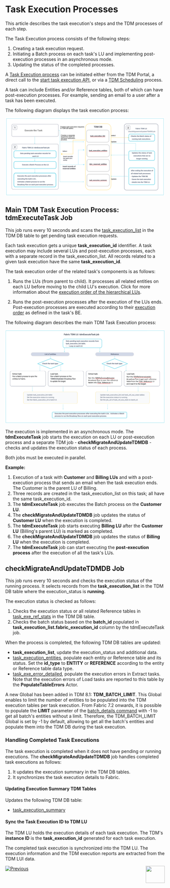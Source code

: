# Task Execution Processes

This article describes the task execution's steps and the TDM processes of each step.

The Task Execution process consists of the following steps:

1. Creating a task execution request.
2. Initiating a Batch process on each task's LU and implementing post-execution processes in an asynchronous mode.
3. Updating the status of the completed processes.

A [Task Execution process](/articles/TDM/tdm_gui/26_task_execution.md) can be initiated either from the TDM Portal, a direct call to the [start task execution API](/articles/TDM/tdm_gui/TDM_Task_Execution_Flows_APIs/04_execute_task_API.md), or via a [TDM Scheduling](/articles/TDM/tdm_gui/22_task_execution_timing_tab.md) process.  

A task can include Entities and/or Reference tables, both of which can have post-execution processes. For example, sending an email to a user after a task has been executed.

The following diagram displays the task execution process:

![task execution process](images/tdm_task_execution_processes.png)



## Main TDM Task Execution Process: tdmExecuteTask Job

This job runs every 10 seconds and scans the [task_execution_list](02_tdm_database.md#task_execution_list) in the TDM DB table to get pending task execution requests.

Each task execution gets a unique **task_execution_id** identifier. A task execution may include several LUs and post-execution processes, each with a separate record in the task_execution_list. All records related to a given task execution have the same **task_execution_id**. 

The task execution order of the related task's components is as follows:

1. Runs the LUs (from parent to child). It processes all related entities on each LU before moving to the child LU's execution. Click for more information about the [execution order of the hierarchical LUs](/articles/TDM/tdm_overview/03_business_entity_overview.md#task-execution-of-hierarchical-business-entities).

2. Runs the post-execution processes after the execution of the LUs ends. Post-execution processes are executed according to their [execution order](/articles/TDM/tdm_gui/04_tdm_gui_business_entity_window.md#post-execution-processes-tab) as defined in the task's BE. 

The following diagram describes the main TDM Task Execution process:

![task execution job](images/tdmExcuteTask_job_flow.png)

The execution is implemented in an asynchronous mode. The **tdmExecuteTask** job starts the execution on each LU or post-execution process and a separate TDM job - **checkMigrateAndUpdateTDMDB** - checks and updates the execution status of each process.

Both jobs must be executed in parallel. 

**Example:**

1. Execution of a task with **Customer** and **Billing LUs** and with a post-execution process that sends an email when the task execution ends. The Customer is the parent LU of Billing. 
2. Three records are created in the task_execution_list on this task; all have the same task_execution_id.
3. The **tdmExecuteTask** job executes the Batch process on the **Customer LU**. 
4. The **checkMigrateAndUpdateTDMDB** job updates the status of **Customer LU** when the execution is completed.
5. The **tdmExecuteTask** job starts executing **Billing LU** after the **Customer LU** (Billing's parent LU) is marked as completed.
6. The **checkMigrateAndUpdateTDMDB** job updates the status of **Billing LU** when the execution is completed.
7. The **tdmExecuteTask** job can start executing the **post-execution process** after the execution of all the task's LUs.



## checkMigrateAndUpdateTDMDB Job

This job runs every 10 seconds and checks the execution status of the running process. It selects records from the **task_execution_list** in the TDM DB table where the execution_status is **running**.

The execution status is checked as follows:

1. Checks the execution status or all related Reference tables in [task_exe_ref_stats](02_tdm_database.md#task_ref_exe_stats) in the TDM DB table.
2. Checks the batch status based on the **batch_id** populated in **task_execution_list.fabric_execution_id** column by the tdmExecuteTask job. 

When the process is completed, the following TDM DB tables are updated:

- **task_execution_list**, update the execution_status and additional data.
- [task_execution_entities](02_tdm_database.md#task_execution_entities), populate each entity or Reference table and its status. Set the **id_type** to **ENTITY** or **REFERENCE** according to the entity or Reference table data type.
- [task_exe_error_detailed](02_tdm_database.md#task_exe_error_detailed), populate the execution errors in Extract tasks. Note that the execution errors of Load tasks are reported to this table by the **PopulateTableErrors** Actor.

A new Global has been added in TDM 8.1: **TDM_BATCH_LIMIT**. This Global enables to limit the number of entities to be populated into the TDM execution tables per task execution. From Fabric 7.2 onwards, it is possible to populate the **LIMIT** parameter of the [batch_details command](/articles/20_jobs_and_batch_services/12_batch_sync_commands.md#batch_details-batch_id-statusstatus-entitiesentity-1entity-2-affinityaffinity-limitlimit-sort_by_process_timetruefalse) with -1 to get all batch's entities without a limit. Therefore, the TDM_BATCH_LIMIT Global is set by -1 by default, allowing to get all the batch's entities and populate them into the TDM DB during the task execution.

### Handling Completed Task Executions

The task execution is completed when it does not have pending or running executions. The **checkMigrateAndUpdateTDMDB** job handles completed task executions as follows:

1. It updates the execution summary in the TDM DB tables.
2. It synchronizes the task execution details to Fabric. 

#### Updating Execution Summary TDM Tables

Updates the following TDM DB table:

- [task_execution_summary](02_tdm_database.md#task_execution_summary)

#### Sync the Task Execution ID to TDM LU

The TDM LU holds the execution details of each task execution. The TDM's **instance ID** is the **task_execution_id** generated for each task execution.

The completed task execution is synchronized into the TDM LU. The execution information and the TDM execution reports are extracted from the TDM LUI data.



[![Previous](/articles/images/Previous.png)](02_tdm_database.md)[<img align="right" width="60" height="54" src="/articles/images/Next.png">](03a_task_execution_building_entity_list_on_tasks_LUs.md)





